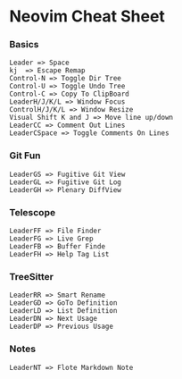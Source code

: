 # Neovim Cheat Sheet
### Basics
    Leader => Space
    kj  => Escape Remap
    Control-N => Toggle Dir Tree 
    Control-U => Toggle Undo Tree 
    Control-C => Copy To ClipBoard 
    LeaderH/J/K/L => Window Focus 
    ControlH/J/K/L => Window Resize 
    Visual Shift K and J => Move line up/down
    LeaderCC => Comment Out Lines
    LeaderCSpace => Toggle Comments On Lines
### Git Fun
    LeaderGS => Fugitive Git View 
    LeaderGL => Fugitive Git Log
    LeaderGH => Plenary DiffView
### Telescope
    LeaderFF => File Finder
    LeaderFG => Live Grep
    LeaderFB => Buffer Finde
    LeaderFH => Help Tag List
### TreeSitter
    LeaderRR => Smart Rename
    LeaderGD => GoTo Definition
    LeaderLD => List Definition 
    LeaderDN => Next Usage
    LeaderDP => Previous Usage
### Notes
    LeaderNT => Flote Markdown Note

